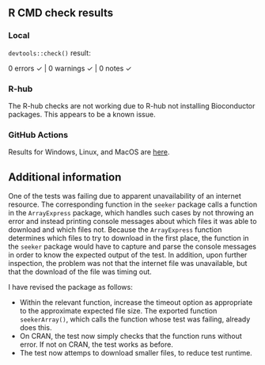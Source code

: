 ## R CMD check results

### Local

`devtools::check()` result:

  0 errors ✓ | 0 warnings ✓ | 0 notes ✓

### R-hub

The R-hub checks are not working due to R-hub not installing Bioconductor packages. This appears to be a known issue.

### GitHub Actions

Results for Windows, Linux, and MacOS are [here](https://github.com/hugheylab/seeker/actions/workflows/check-deploy.yaml).

## Additional information

One of the tests was failing due to apparent unavailability of an internet resource. The corresponding function in the `seeker` package calls a function in the `ArrayExpress` package, which handles such cases by not throwing an error and instead printing console messages about which files it was able to download and which files not. Because the `ArrayExpress` function determines which files to try to download in the first place, the function in the `seeker` package would have to capture and parse the console messages in order to know the expected output of the test. In addition, upon further inspection, the problem was not that the internet file was unavailable, but that the download of the file was timing out. 

I have revised the package as follows:

- Within the relevant function, increase the timeout option as appropriate to the approximate expected file size. The exported function `seekerArray()`, which calls the function whose test was failing, already does this.
- On CRAN, the test now simply checks that the function runs without error. If not on CRAN, the test works as before.
- The test now attemps to download smaller files, to reduce test runtime.

